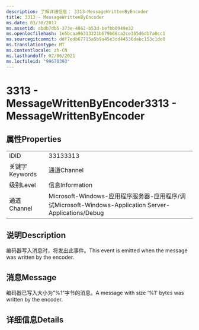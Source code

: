```yaml
---
description: 了解详细信息： 3313-MessageWrittenByEncoder
title: 3313 - MessageWrittenByEncoder
ms.date: 03/30/2017
ms.assetid: abdb7db5-373e-4862-b53d-befbb0949e32
ms.openlocfilehash: 1e5bcaa96313221b679b68ca2ce365d6db7a0cc1
ms.sourcegitcommit: ddf7edb67715a5b9a45e3dd44536dabc153c1de0
ms.translationtype: MT
ms.contentlocale: zh-CN
ms.lasthandoff: 02/06/2021
ms.locfileid: "99670393"
---
```

# <a name="3313---messagewrittenbyencoder"></a><span data-ttu-id="a5952-103">3313 - MessageWrittenByEncoder</span><span class="sxs-lookup"><span data-stu-id="a5952-103">3313 - MessageWrittenByEncoder</span></span>

## <a name="properties"></a><span data-ttu-id="a5952-104">属性</span><span class="sxs-lookup"><span data-stu-id="a5952-104">Properties</span></span>  
  
|||  
|-|-|  
|<span data-ttu-id="a5952-105">ID</span><span class="sxs-lookup"><span data-stu-id="a5952-105">ID</span></span>|<span data-ttu-id="a5952-106">3313</span><span class="sxs-lookup"><span data-stu-id="a5952-106">3313</span></span>|  
|<span data-ttu-id="a5952-107">关键字</span><span class="sxs-lookup"><span data-stu-id="a5952-107">Keywords</span></span>|<span data-ttu-id="a5952-108">通道</span><span class="sxs-lookup"><span data-stu-id="a5952-108">Channel</span></span>|  
|<span data-ttu-id="a5952-109">级别</span><span class="sxs-lookup"><span data-stu-id="a5952-109">Level</span></span>|<span data-ttu-id="a5952-110">信息</span><span class="sxs-lookup"><span data-stu-id="a5952-110">Information</span></span>|  
|<span data-ttu-id="a5952-111">通道</span><span class="sxs-lookup"><span data-stu-id="a5952-111">Channel</span></span>|<span data-ttu-id="a5952-112">Microsoft-Windows-应用程序服务器-应用程序/调试</span><span class="sxs-lookup"><span data-stu-id="a5952-112">Microsoft-Windows-Application Server-Applications/Debug</span></span>|  
  
## <a name="description"></a><span data-ttu-id="a5952-113">说明</span><span class="sxs-lookup"><span data-stu-id="a5952-113">Description</span></span>  

 <span data-ttu-id="a5952-114">编码器写入消息时，将发出此事件。</span><span class="sxs-lookup"><span data-stu-id="a5952-114">This event is emitted when the message was written by the encoder.</span></span>  
  
## <a name="message"></a><span data-ttu-id="a5952-115">消息</span><span class="sxs-lookup"><span data-stu-id="a5952-115">Message</span></span>  

 <span data-ttu-id="a5952-116">编码器已写入大小为“%1”字节的消息。</span><span class="sxs-lookup"><span data-stu-id="a5952-116">A message with size '%1' bytes was written by the encoder.</span></span>  
  
## <a name="details"></a><span data-ttu-id="a5952-117">详细信息</span><span class="sxs-lookup"><span data-stu-id="a5952-117">Details</span></span>
